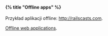 #### {% title "Offline apps" %}

Przykład aplikacji offline: http://railscasts.com.

[Offline web applications](http://hacks.mozilla.org/2010/01/offline-web-applications/).
